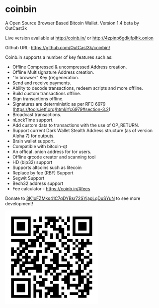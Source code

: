 coinbin
=======

A Open Source Browser Based Bitcoin Wallet. Version 1.4 beta by OutCast3k

Live version available at http://coinb.in/ or http://4zpinp6gdkjfplhk.onion

Github URL: https://github.com/OutCast3k/coinbin/

Coinb.in supports a number of key features such as: 

- Offline Compressed & uncompressed Address creation.
- Offline Multisignature Address creation.
- "In browser" Key (re)generation. 
- Send and receive payments.
- Ability to decode transactions, redeem scripts and more offline.
- Build custom transactions offline.
- Sign transactions offline.
- Signatures are deterministic as per RFC 6979 (https://tools.ietf.org/html/rfc6979#section-3.2)
- Broadcast transactions.
- nLockTime support.
- Add custom data to transactions with the use of OP_RETURN.
- Support current Dark Wallet Stealth Address structure (as of version Alpha 7) for outputs.
- Brain wallet support.
- Compatible with bitcoin-qt
- An offical .onion address for tor users.
- Offline qrcode creator and scanning tool
- HD (bip32) support
- Supports altcoins such as litecoin
- Replace by fee (RBF) Support
- Segwit Support
- Bech32 address support
- Fee calculator - https://coinb.in/#fees

Donate to [3K1oFZMks41C7qDYBsr72SYjapLqDuSYuN](bitcoin:3K1oFZMks41C7qDYBsr72SYjapLqDuSYuN) to see more development!

![Donation QR Code](images/donation.png)
